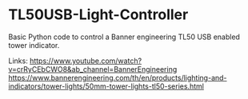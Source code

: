 # TL50USB-Light-Controller
 
Basic Python code to control a Banner engineering TL50 USB enabled tower indicator.

Links:
https://www.youtube.com/watch?v=crRyCEbCWO8&ab_channel=BannerEngineering
https://www.bannerengineering.com/th/en/products/lighting-and-indicators/tower-lights/50mm-tower-lights-tl50-series.html
